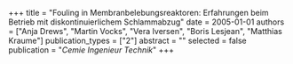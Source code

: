 +++
title = "Fouling in Membranbelebungsreaktoren: Erfahrungen beim Betrieb mit diskontinuierlichem Schlammabzug"
date = 2005-01-01
authors = ["Anja Drews", "Martin Vocks", "Vera Iversen", "Boris Lesjean", "Matthias Kraume"]
publication_types = ["2"]
abstract = ""
selected = false
publication = "*Cemie Ingenieur Technik*"
+++

